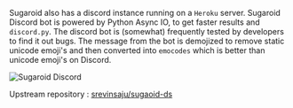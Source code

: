 
Sugaroid also has a discord instance running on a `Heroku` server. Sugaroid Discord bot is powered by Python Async IO, to get faster results and `discord.py`. The discord bot is (somewhat) frequently tested by developers to find it out bugs. The message from the bot is demojized to remove static unicode emoji's and then converted into `emocodes` which is better than unicode emoji's on Discord.

![Sugaroid Discord](../static/img/docs/sugaroid_discord.png)

Upstream repository : [srevinsaju/sugaoid-ds](https://github.com/srevinsaju/sugaroid-ds)